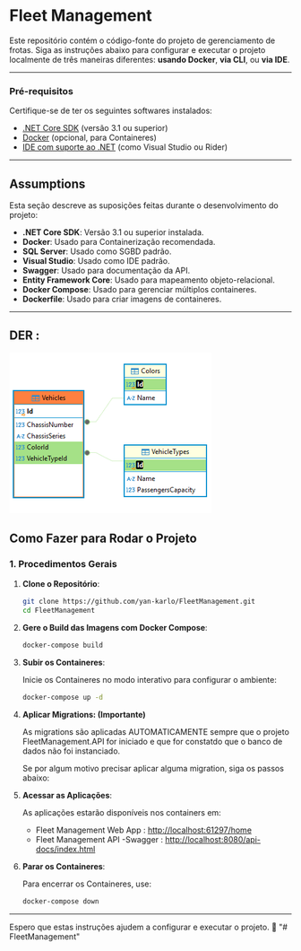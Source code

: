 ﻿# Fleet Management

Este repositório contém o código-fonte do projeto de gerenciamento de frotas. Siga as instruções abaixo para configurar e executar o projeto localmente de três maneiras diferentes: **usando Docker**, **via CLI**, ou **via IDE**.

---

### Pré-requisitos

Certifique-se de ter os seguintes softwares instalados:

- [.NET Core SDK](https://dotnet.microsoft.com/download) (versão 3.1 ou superior)
- [Docker](https://www.docker.com/get-started) (opcional, para Containeres)
- [IDE com suporte ao .NET](https://visualstudio.microsoft.com/) (como Visual Studio ou Rider)

---

## Assumptions

Esta seção descreve as suposições feitas durante o desenvolvimento do projeto:

- **.NET Core SDK**: Versão 3.1 ou superior instalada.
- **Docker**: Usado para Containerização recomendada.
- **SQL Server**: Usado como SGBD padrão.
- **Visual Studio**: Usado como IDE padrão.
- **Swagger**: Usado para documentação da API.
- **Entity Framework Core**: Usado para mapeamento objeto-relacional.
- **Docker Compose**: Usado para gerenciar múltiplos containeres.
- **Dockerfile**: Usado para criar imagens de containeres.

---

## DER :
![Diagrama Entidade-Relacionamento](./FleetManagement.WebUI/wwwroot/images/der.png)


## Como Fazer para Rodar o Projeto

### 1. Procedimentos Gerais

1. **Clone o Repositório**:

   ```sh
   git clone https://github.com/yan-karlo/FleetManagement.git
   cd FleetManagement
   ```

2. **Gere o Build das Imagens com Docker Compose**:

   ```sh
   docker-compose build
   ```

3. **Subir os Containeres**:

   Inicie os Containeres no modo interativo para configurar o ambiente:

   ```sh
   docker-compose up -d
   ```

4. **Aplicar Migrations: (Importante)**

    As migrations são aplicadas AUTOMATICAMENTE sempre que o projeto FleetManagement.API for iniciado e que for constatdo que o banco de dados não foi instanciado.

    Se por algum motivo precisar aplicar alguma migration, siga os passos abaixo:


5. **Acessar as Aplicações**:

   As aplicações estarão disponíveis nos containers em:

   - Fleet Management Web App : [http://localhost:61297/home](http://localhost:61297/home)
   - Fleet Management API -Swagger : [http://localhost:8080/api-docs/index.html](http://localhost:8080/api-docs/index.html)

6. **Parar os Containeres**:

   Para encerrar os Containeres, use:

   ```sh
   docker-compose down
   ```

---


Espero que estas instruções ajudem a configurar e executar o projeto. 🚀
"# FleetManagement" 
